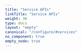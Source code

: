 ```yaml
---
title: "Service APIs"
linkTitle: "Service APIs"
weight: 30
type: docs
layout: "empty"
canonical: "/configure/#services"
no_component: true
empty_node: true
---
```

